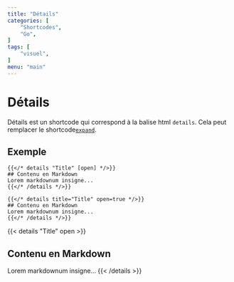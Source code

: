 ```yaml
---
title: "Détails"
categories: [
    "Shortcodes",
    "Go",
]
tags: [
    "visuel",
]
menu: "main"
---
```


# Détails

Détails est un shortcode qui correspond à la balise html `details`. Cela peut remplacer le shortcode[`expand`](https://mmellet.github.io/Carnet-Modele3/posts/shortcodes/expand).

## Exemple
```tpl
{{</* details "Title" [open] */>}}
## Contenu en Markdown
Lorem markdownum insigne...
{{</* /details */>}}
```
```tpl
{{</* details title="Title" open=true */>}}
## Contenu en Markdown
Lorem markdownum insigne...
{{</* /details */>}}
```

{{< details "Title" open >}}
## Contenu en Markdown
Lorem markdownum insigne...
{{< /details >}}
